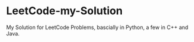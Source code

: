 # LeetCode-my-Solution

My Solution for LeetCode Problems, bascially in Python, a few in C++ and Java.
